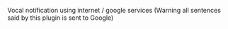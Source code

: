Vocal notification using internet / google services
(Warning all sentences said by this plugin is sent to Google)